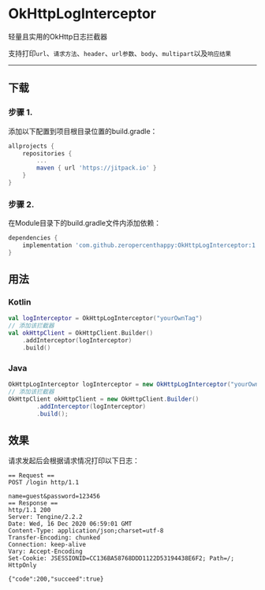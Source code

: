 # OkHttpLogInterceptor
轻量且实用的OkHttp日志拦截器

支持打印`url`、`请求方法`、`header`、`url参数`、`body`、`multipart`以及`响应结果`

---

## 下载

### 步骤 1.

添加以下配置到项目根目录位置的build.gradle：

```groovy
allprojects {
    repositories {
        ...
        maven { url 'https://jitpack.io' }
    }
}
```

### 步骤 2.

在Module目录下的build.gradle文件内添加依赖：

```groovy
dependencies {
    implementation 'com.github.zeropercenthappy:OkHttpLogInterceptor:1.6.0'
}
```

## 用法

### Kotlin

```kotlin
val logInterceptor = OkHttpLogInterceptor("yourOwnTag")
// 添加该拦截器
val okHttpClient = OkHttpClient.Builder()
    .addInterceptor(logInterceptor)
    .build()
```

### Java

```java
OkHttpLogInterceptor logInterceptor = new OkHttpLogInterceptor("yourOwnTag");
// 添加该拦截器
OkHttpClient okHttpClient = new OkHttpClient.Builder()
        .addInterceptor(logInterceptor)
        .build();
```

## 效果

请求发起后会根据请求情况打印以下日志：

```
== Request ==
POST /login http/1.1
 
name=guest&password=123456
== Response ==
http/1.1 200 
Server: Tengine/2.2.2
Date: Wed, 16 Dec 2020 06:59:01 GMT
Content-Type: application/json;charset=utf-8
Transfer-Encoding: chunked
Connection: keep-alive
Vary: Accept-Encoding
Set-Cookie: JSESSIONID=CC136BA58768DDD1122D53194438E6F2; Path=/; HttpOnly
 
{"code":200,"succeed":true}
```

